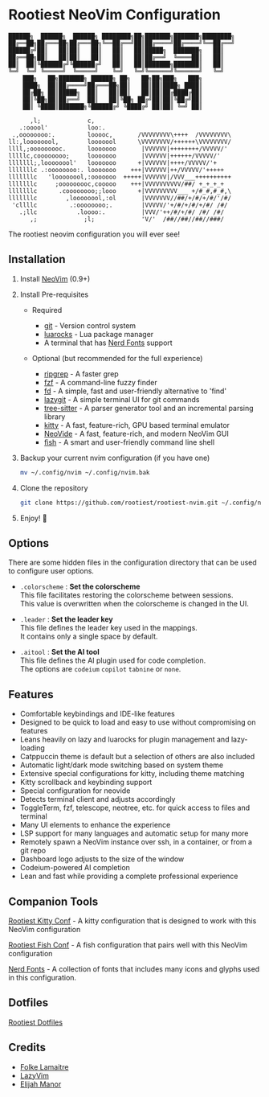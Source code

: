 # Rootiest NeoVim Configuration

```none
██████╗  ██████╗  ██████╗ ████████╗██╗███████╗███████╗████████╗
██╔══██╗██╔═══██╗██╔═══██╗╚══██╔══╝██║██╔════╝██╔════╝╚══██╔══╝
██████╔╝██║   ██║██║   ██║   ██║   ██║█████╗  ███████╗   ██║
██╔══██╗██║   ██║██║   ██║   ██║   ██║██╔══╝  ╚════██║   ██║
██║  ██║╚██████╔╝╚██████╔╝   ██║   ██║███████╗███████║   ██║
╚═╝  ╚═╝ ╚═════╝  ╚═════╝    ╚═╝   ╚═╝╚══════╝╚══════╝   ╚═╝
    ███╗   ██╗███████╗ ██████╗ ██╗   ██╗██╗███╗   ███╗
    ████╗  ██║██╔════╝██╔═══██╗██║   ██║██║████╗ ████║
    ██╔██╗ ██║█████╗  ██║   ██║██║   ██║██║██╔████╔██║
    ██║╚██╗██║██╔══╝  ██║   ██║╚██╗ ██╔╝██║██║╚██╔╝██║
    ██║ ╚████║███████╗╚██████╔╝ ╚████╔╝ ██║██║ ╚═╝ ██║

      ,l;             c,
   .:ooool'           loo:.
 .,oooooooo:.         looooc,       /VVVVVVVV\++++  /VVVVVVVV\
ll:,loooooool,        looooool      \VVVVVVVV/++++++\VVVVVVVV/
llll,;ooooooooc.      looooooo       |VVVVVV|++++++++/VVVVV/'
lllllc,coooooooo;     looooooo       |VVVVVV|++++++/VVVVV/'
lllllll;,loooooool'   looooooo      +|VVVVVV|++++/VVVVV/'+
lllllllc .:oooooooo:. looooooo    +++|VVVVVV|++/VVVVV/'+++++
lllllllc   'loooooool,:ooooooo  +++++|VVVVVV|/VVV___++++++++++
lllllllc     ;ooooooooc,cooooo    +++|VVVVVVVVVV/##/ +_+_+_+
lllllllc      .coooooooo;;looo      +|VVVVVVVVV___ +/#_#,#_#,\
lllllllc        ,loooooool,:ol       |VVVVVVV//##/+/#/+/#/'/#/
 'cllllc         .:oooooooo;.        |VVVVV/'+/#/+/#/+/#/ /#/
   .;llc           .loooo:.          |VVV/'++/#/+/#/ /#/ /#/
      ,;             ;l;             'V/'  /##//##//##//###/
```

The rootiest neovim configuration you will ever see!

## Installation

1. Install [NeoVim](https://github.com/neovim/neovim/blob/master/INSTALL.md) (0.9+)
2. Install Pre-requisites

   - Required

     - [git](https://git-scm.com/) -
       Version control system
     - [luarocks](https://luarocks.org/) -
       Lua package manager
     - A terminal that has
       [Nerd Fonts](https://github.com/ryanoasis/nerd-fonts/) support

   - Optional (but recommended for the full experience)
     - [ripgrep](https://github.com/BurntSushi/ripgrep) -
       A faster grep
     - [fzf](https://github.com/junegunn/fzf) -
       A command-line fuzzy finder
     - [fd](https://github.com/sharkdp/fd) -
       A simple, fast and user-friendly alternative to 'find'
     - [lazygit](https://github.com/jesseduffield/lazygit) -
       A simple terminal UI for git commands
     - [tree-sitter](https://github.com/tree-sitter/tree-sitter/) -
       A parser generator tool and an incremental parsing library
     - [kitty](https://sw.kovidgoyal.net/kitty/) -
       A fast, feature-rich, GPU based terminal emulator
     - [NeoVide](https://neovide.dev/) -
       A fast, feature-rich, and modern NeoVim GUI
     - [fish](https://fishshell.com/) -
       A smart and user-friendly command line shell

3. Backup your current nvim configuration (if you have one)

   ```bash
   mv ~/.config/nvim ~/.config/nvim.bak
   ```

4. Clone the repository

   ```bash
   git clone https://github.com/rootiest/rootiest-nvim.git ~/.config/nvim
   ```

5. Enjoy! 🎉

## Options

There are some hidden files in the configuration directory that can be
used to configure user options.

- `.colorscheme` : **Set the colorscheme**  
   This file facilitates restoring the colorscheme between sessions.  
   This value is overwritten when the colorscheme is changed in the UI.

- `.leader` : **Set the leader key**  
   This file defines the leader key used in the mappings.  
   It contains only a single space by default.

- `.aitool` : **Set the AI tool**  
   This file defines the AI plugin used for code completion.  
   The options are `codeium` `copilot` `tabnine` or `none`.

## Features

- Comfortable keybindings and IDE-like features
- Designed to be quick to load and easy to use without compromising on features
- Leans heavily on lazy and luarocks for plugin management and lazy-loading
- Catppuccin theme is default but a selection of others are also included
- Automatic light/dark mode switching based on system theme
- Extensive special configurations for kitty, including theme matching
- Kitty scrollback and keybinding support
- Special configuration for neovide
- Detects terminal client and adjusts accordingly
- ToggleTerm, fzf, telescope, neotree, etc. for
  quick access to files and terminal
- Many UI elements to enhance the experience
- LSP support for many languages and automatic setup for many more
- Remotely spawn a NeoVim instance over ssh, in a container, or from a git repo
- Dashboard logo adjusts to the size of the window
- Codeium-powered AI completion
- Lean and fast while providing a complete professional experience

## Companion Tools

[Rootiest Kitty Conf](https://github.com/rootiest/rootiest-kitty) -
A kitty configuration that is designed to work with this NeoVim configuration

[Rootiest Fish Conf](https://github.com/rootiest/rootiest-fish-conf) -
A fish configuration that pairs well with this NeoVim configuration

[Nerd Fonts](https://github.com/ryanoasis/nerd-fonts/) -
A collection of fonts that includes many icons and glyphs used in this configuration.

## Dotfiles

[Rootiest Dotfiles](https://github.com/rootiest/dotfiles)

## Credits

- [Folke Lamaitre](https://github.com/folke)
- [LazyVim](https://github.com/LazyVim/LazyVim)
- [Elijah Manor](https://github.com/elijahmanor/elijahmanor)
